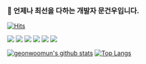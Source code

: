 ### :running: 언제나 최선을 다하는 개발자 문건우입니다.   

[![Hits](https://hits.seeyoufarm.com/api/count/incr/badge.svg?url=https%3A%2F%2Fgithub.com%2Fgeonwoomun&count_bg=%23156EEC&title_bg=%23B965F8&icon=react.svg&icon_color=%2393BAF6&title=%EB%B0%A9%EB%AC%B8%EC%9E%90%EC%88%98&edge_flat=false)](https://hits.seeyoufarm.com)

<p>
  <img src="https://img.shields.io/badge/javascript-ES6+-yellow?logo=javascript"/>
  <img src="https://img.shields.io/badge/typescript-4.0.0+-blue?logo=typescript"/>
  <img src="https://img.shields.io/badge/react-17.0.1-1cf?logo=react"/>
  <img src="https://img.shields.io/badge/redux-4.0.5-purple?logo=redux"/>
  <img src="https://img.shields.io/badge/node.js-v15.2.1-green?logo=node.js"/>
  <img src="https://img.shields.io/badge/mysql-v5.7.32-blue?logo=mysql"/>
</p>

  [![geonwoomun's github stats](https://github-readme-stats.vercel.app/api?username=geonwoomun&show_icons=true&theme=cobalt)](https://github.com/geonwoomun/github-readme-stats)
  [![Top Langs](https://github-readme-stats.vercel.app/api/top-langs/?username=geonwoomun&langs_count=5)](https://github.com/geonwoomun/github-readme-stats)





